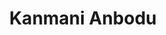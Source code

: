 ---
layout: post
title:  "Kanmani Anbodu"
image: 'assets/images/innalakalude-adakkam-parachil.jpg'
tags: ["Animal", "Music", "Mystic", "Rollos"]
---